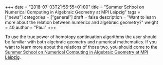 +++
date = "2018-07-03T21:56:55+01:00"
title = "Summer School on Numerical Computing in Algebraic Geometry at MPI Leipzig"
tags = ["news"]
categories = ["general"]
draft = false
description = "Want to learn more about the relation between numerics and algebraic geometry?"
weight = 40
author = "Paul"
+++

To use the true power of homotopy continuation algorithms the user should be familiar with both algebraic geometry and numerical mathematics. If you want to learn more about the relations of those two, you should come to the [Summer School on Numerical Computing in Algebraic Geometry at MPI Leipzig](https://www.mis.mpg.de/calendar/conferences/2018/nc2018.html).
